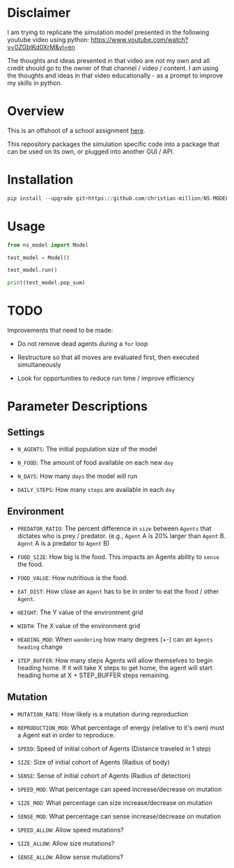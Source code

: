 # Disclaimer

I am trying to replicate the simulation model presented in the following youtube video using python: https://www.youtube.com/watch?v=0ZGbIKd0XrM&vl=en

The thoughts and ideas presented in that video are not my own and all credit should go to the owner of that channel / video / content. I am using the thoughts and ideas in that video educationally - as a prompt to improve my skills in python.

# Overview

This is an offshoot of a school assignment [here]().

This repository packages the simulation specific code into a package that can be used on its own, or plugged into another GUI / API.

# Installation

```python
pip install --upgrade git+https://github.com/christian-million/NS-MODEL.git
```

# Usage

```python
from ns_model import Model

test_model = Model()

test_model.run()

print(test_model.pop_sum)
```

# TODO

Improvements that need to be made:

- Do not remove dead agents *during* a `for` loop

- Restructure so that all moves are evaluated first, then executed simultaneously

- Look for opportunities to reduce run time / improve efficiency


# Parameter Descriptions

## Settings

- `N_AGENTS`: The initial population size of the model

- `N_FOOD`: The amount of food available on each new `day`

- `N_DAYS`: How many `days` the model will run

- `DAILY_STEPS`: How many `steps` are available in each `day`

## Environment

- `PREDATOR_RATIO`: The percent difference in `size` between `Agents` that dictates who is prey / predator. (e.g., `Agent` A is 20% larger than `Agent` B. `Agent` A is a predator to `Agent` B)

- `FOOD_SIZE`: How big is the food. This impacts an Agents ability to `sense` the food.

- `FOOD_VALUE`: How nutritious is the food.

- `EAT_DIST`: How close an `Agent` has to be in order to eat the food / other `Agent`.

- `HEIGHT`: The Y value of the environment grid

- `WIDTH`: The X value of the environment grid

- `HEADING_MOD`: When `wandering` how many degrees (+-) can an `Agents` `heading` change

- `STEP_BUFFER`: How many steps Agents will allow themselves to begin heading home. If it will take X steps to get home, the agent will start heading home at X + STEP_BUFFER steps remaining.

## Mutation

- `MUTATION_RATE`: How likely is a mutation during reproduction

- `REPRODUCTION_MOD`: What percentage of energy (relative to it's own) must a Agent eat in order to reproduce.  

- `SPEED`: Speed of initial cohort of Agents (Distance traveled in 1 step)

- `SIZE`: Size of initial cohort of Agents (Radius of body)

- `SENSE`: Sense of initial cohort of Agents (Radius of detection)

- `SPEED_MOD`: What percentage can speed increase/decrease on mutation

- `SIZE_MOD`: What percentage can size increase/decrease on mutation

- `SENSE_MOD`: What percentage can sense increase/decrease on mutation

- `SPEED_ALLOW`: Allow speed mutations?

- `SIZE_ALLOW`: Allow size mutations?

- `SENSE_ALLOW`: Allow sense mutations?

